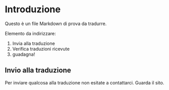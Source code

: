 # Introduzione

Questo è un file Markdown di prova da tradurre.

Elemento da indirizzare:

1. Invia alla traduzione
2. Verifica traduzioni ricevute
3. guadagna!

## Invio alla traduzione

Per inviare qualcosa alla traduzione non esitate a contattarci.
Guarda il sito.